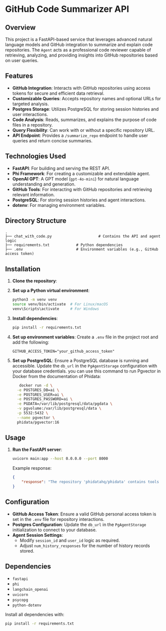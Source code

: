 # GitHub Code Summarizer API

## Overview

This project is a FastAPI-based service that leverages advanced natural language models and GitHub integration to summarize and explain code repositories. The `Agent` acts as a professional code reviewer capable of retrieving, analyzing, and providing insights into GitHub repositories based on user queries.

## Features

- **GitHub Integration**: Interacts with GitHub repositories using access tokens for secure and efficient data retrieval.
- **Customizable Queries**: Accepts repository names and optional URLs for targeted analysis.
- **Postgres Storage**: Utilizes PostgreSQL for storing session histories and user interactions.
- **Code Analysis**: Reads, summarizes, and explains the purpose of code files in a repository.
- **Query Flexibility**: Can work with or without a specific repository URL.
- **API Endpoint**: Provides a `/summarize_repo` endpoint to handle user queries and return concise summaries.

## Technologies Used

- **FastAPI**: For building and serving the REST API.
- **Phi Framework**: For creating a customizable and extendable agent.
- **OpenAI GPT**: A GPT model (`gpt-4o-mini`) for natural language understanding and generation.
- **GitHub Tools**: For interacting with GitHub repositories and retrieving relevant information.
- **PostgreSQL**: For storing session histories and agent interactions.
- **dotenv**: For managing environment variables.

## Directory Structure

```
.
├── chat_with_code.py                     # Contains the API and agent logic
├── requirements.txt            # Python dependencies
├── .env                        # Environment variables (e.g., GitHub access token)
```

## Installation

1. **Clone the repository**:
   

2. **Set up a Python virtual environment**:
   ```bash
   python3 -m venv venv
   source venv/bin/activate  # For Linux/macOS
   venv\Scripts\activate     # For Windows
   ```

3. **Install dependencies**:
   ```bash
   pip install -r requirements.txt
   ```

4. **Set up environment variables**:
   Create a `.env` file in the project root and add the following:
   ```env
   GITHUB_ACCESS_TOKEN="your_github_access_token"
   ```

5. **Set up PostgreSQL**:
   Ensure a PostgreSQL database is running and accessible. Update the `db_url` in the `PgAgentStorage` configuration with your database credentials.
   you can use this command to run Pgvector in Docker from the documentation of Phidata:
   ```bash
      docker run -d \
     -e POSTGRES_DB=ai \
     -e POSTGRES_USER=ai \
     -e POSTGRES_PASSWORD=ai \
     -e PGDATA=/var/lib/postgresql/data/pgdata \
     -v pgvolume:/var/lib/postgresql/data \
     -p 5532:5432 \
     --name pgvector \
     phidata/pgvector:16
   ```


## Usage

1. **Run the FastAPI server**:
   ```bash
   uvicorn main:app --host 0.0.0.0 --port 8000
   ```

   Example response:
   ```json
   {
       "response": "The repository 'phidatahq/phidata' contains tools for data workflows..."
   }
   ```

## Configuration

- **GitHub Access Token**: Ensure a valid GitHub personal access token is set in the `.env` file for repository interactions.
- **Postgres Configuration**: Update the `db_url` in the `PgAgentStorage` initialization to connect to your database.
- **Agent Session Settings**:
  - Modify `session_id` and `user_id` logic as required.
  - Adjust `num_history_responses` for the number of history records stored.

## Dependencies

- `fastapi`
- `phi`
- `langchain_openai`
- `uvicorn`
- `psycopg`
- `python-dotenv`

Install all dependencies with:
```bash
pip install -r requirements.txt
```

